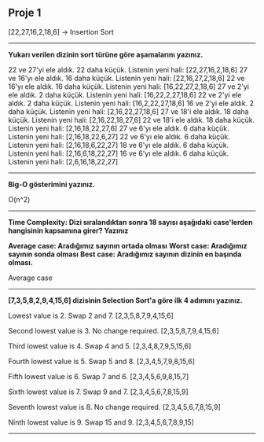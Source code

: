 ## Proje 1
[22,27,16,2,18,6] -> Insertion Sort

---

**Yukarı verilen dizinin sort türüne göre aşamalarını yazınız.**

22 ve 27'yi ele aldık. 22 daha küçük. Listenin yeni hali: [22,27,16,2,18,6]
27 ve 16'yı ele aldık. 16 daha küçük. Listenin yeni hali: [22,16,27,2,18,6]
22 ve 16'yı ele aldık. 16 daha küçük. Listenin yeni hali: [16,22,27,2,18,6]
27 ve 2'yi ele aldık. 2 daha küçük. Listenin yeni hali: [16,22,2,27,18,6]
22 ve 2'yi ele aldık. 2 daha küçük. Listenin yeni hali: [16,2,22,27,18,6]
16 ve 2'yi ele aldık. 2 daha küçük. Listenin yeni hali: [2,16,22,27,18,6]
27 ve 18'i ele aldık. 18 daha küçük. Listenin yeni hali: [2,16,22,18,27,6]
22 ve 18'i ele aldık. 18 daha küçük. Listenin yeni hali: [2,16,18,22,27,6]
27 ve 6'yı ele aldık. 6 daha küçük. Listenin yeni hali: [2,16,18,22,6,27]
22 ve 6'yı ele aldık. 6 daha küçük. Listenin yeni hali: [2,16,18,6,22,27]
18 ve 6'yı ele aldık. 6 daha küçük. Listenin yeni hali: [2,16,6,18,22,27]
16 ve 6'yı ele aldık. 6 daha küçük. Listenin yeni hali: [2,6,16,18,22,27]

---

**Big-O gösterimini yazınız.**

O(n^2)

---

**Time Complexity: Dizi sıralandıktan sonra 18 sayısı aşağıdaki case'lerden hangisinin kapsamına girer? Yazınız**

**Average case: Aradığımız sayının ortada olması**
**Worst case: Aradığımız sayının sonda olması**
**Best case: Aradığımız sayının dizinin en başında olması.**

Average case

---

**[7,3,5,8,2,9,4,15,6] dizisinin Selection Sort'a göre ilk 4 adımını yazınız.**

Lowest value is 2. Swap 2 and 7. [2,3,5,8,7,9,4,15,6]

Second lowest value is 3. No change required. [2,3,5,8,7,9,4,15,6]

Third lowest value is 4. Swap 4 and 5. [2,3,4,8,7,9,5,15,6]

Fourth lowest value is 5. Swap 5 and 8. [2,3,4,5,7,9,8,15,6]

Fifth lowest value is 6. Swap 7 and 6. [2,3,4,5,6,9,8,15,7]

Sixth lowest value is 7. Swap 9 and 7. [2,3,4,5,6,7,8,15,9]

Seventh lowest value is 8. No change required. [2,3,4,5,6,7,8,15,9]

Ninth lowest value is 9. Swap 15 and 9. [2,3,4,5,6,7,8,9,15]

---

